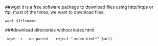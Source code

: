 ##wget 
it is a free software package to download files using http/https or ftp. most of the times, we want to download files:

```
wget $filename
```

###download directories without index.html
```
 wget -r --no-parent --reject "index.html*" $url/
```
